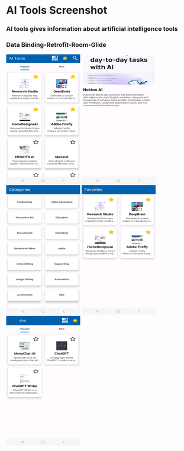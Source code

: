 <h1>AI Tools Screenshot</h1>

<h3>AI tools gives information about artificial intelligence tools</h3>

<h3>Data Binding-Retrofit-Room-Glide</h3>

<p float="left">
    <img src="./screenshot app/ai_1.jpg" height="350" width="200">
    <img src="./screenshot app/ai_2.jpg" height="350" width="200">
    <img src="./screenshot app/ai_3.jpg" height="350" width="200">
    <img src="./screenshot app/ai_4.jpg" height="350" width="200">
    <img src="./screenshot app/ai_5.jpg" height="350" width="200">
</p>
